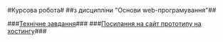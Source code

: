 #Курсова робота#
##з дисципліни "Основи web-програмування"##

###[Технічне завдання](https://docs.google.com/document/d/1Hs4WYfCr4373js6jme_ZPNQkFrnf6qS0M1HxYSRJuoQ/edit)###
###[Посилання на сайт прототипу на хостингу](http://quickstand-web.herokuapp.com/)###
